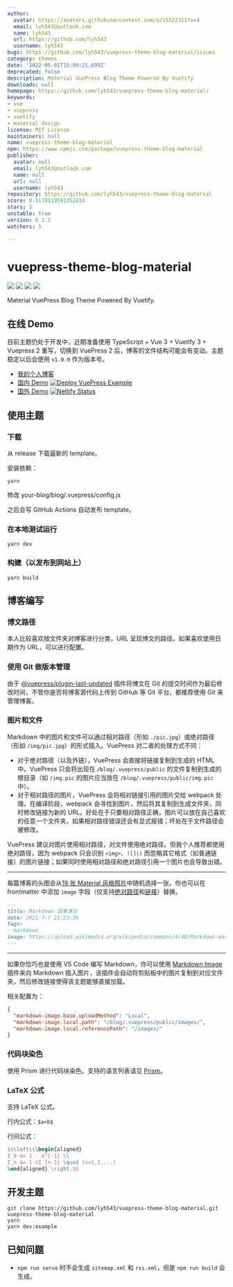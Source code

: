 ```yaml
---
author:
  avatar: https://avatars.githubusercontent.com/u/15522311?v=4
  email: lyh543@outlook.com
  name: lyh543
  url: https://github.com/lyh543
  username: lyh543
bugs: https://github.com/lyh543/vuepress-theme-blog-material/issues
category: themes
date: '2022-05-01T15:09:21.699Z'
deprecated: false
description: Material VuePress Blog Theme Powered By Vuetify
downloads: null
homepage: https://github.com/lyh543/vuepress-theme-blog-material/
keywords:
- vue
- vuepress
- vuetify
- material design
license: MIT License
maintainers: null
name: vuepress-theme-blog-material
npm: https://www.npmjs.com/package/vuepress-theme-blog-material
publisher:
  avatar: null
  email: lyh543@outlook.com
  name: null
  url: null
  username: lyh543
repository: https://github.com/lyh543/vuepress-theme-blog-material
score: 0.5178119591352814
stars: 5
unstable: true
version: 0.1.2
watchers: 5

---
```


# vuepress-theme-blog-material

[![](https://img.shields.io/npm/l/vuepress-theme-blog-material.svg)](https://github.com/lyh543/vuepress-theme-blog-material/blob/master/LICENSE) [![](https://img.shields.io/npm/v/vuepress-theme-blog-material.svg)](https://www.npmjs.com/package/vuepress-theme-blog-material) [![](https://img.shields.io/npm/dt/vuepress-theme-blog-material.svg)](https://www.npmjs.com/package/vuepress-theme-blog-material) [![](https://img.shields.io/github/last-commit/lyh543/vuepress-theme-blog-material.svg)](https://github.com/lyh543/vuepress-theme-blog-material/commits/master)

Material VuePress Blog Theme Powered By Vuetify.

## 在线 Demo

目前主题仍处于开发中，近期准备使用 TypeScript + Vue 3 + Vuetify 3 + Vuepress 2 重写，切换到 VuePress 2 后，博客的文件结构可能会有变动。主题稳定以后会使用 `v1.0.0` 作为版本号。

* [我的个人博客](https://blog.lyh543.cn)
* [国内 Demo](https://vuepress-theme-blog-material.lyh543.cn/) [![Deploy VuePress Example](https://github.com/lyh543/vuepress-theme-blog-material/actions/workflows/deploy-template.yml/badge.svg)](https://github.com/lyh543/vuepress-theme-blog-material/actions/workflows/deploy-template.yml)
* [国外 Demo](https://vuepress-theme-blog-material.netlify.app/) [![Netlify Status](https://api.netlify.com/api/v1/badges/1c1bdacd-89b2-4b60-a19d-58929dab5f16/deploy-status)](https://app.netlify.com/sites/vuepress-theme-blog-material/deploys)

## 使用主题

### 下载

从 release 下载最新的 template。

安装依赖：

```shell
yarn
```

修改 your-blog/blog/.vuepress/config.js


之后会写 GitHub Actions 自动发布 template。

### 在本地测试运行

```shell
yarn dev
```

### 构建（以发布到网站上）

```shell
yarn build
```

## 博客编写

### 博文路径

本人比较喜欢按文件夹对博客进行分类，URL 呈现博文的路径。如果喜欢使用日期作为 URL，可以进行配置。

### 使用 Git 做版本管理

由于 [@vuepress/plugin-last-updated](https://vuepress.vuejs.org/plugin/official/plugin-last-updated.html) 插件将博文在 Git 的提交时间作为最后修改时间，不管你是否将博客源代码上传到 GitHub 等 Git 平台，都推荐使用 Git 来管理博客。

### 图片和文件

Markdown 中的图片和文件可以通过相对路径（形如 `./pic.jpg`）或绝对路径（形如 `/img/pic.jpg`）的形式插入。VuePress 对二者的处理方式不同：

* 对于绝对路径（以及外链），VuePress 会直接将链接复制到生成的 HTML 中。VuePress 只会将出现在 `/blog/.vuepress/public` 的文件复制到生成的根目录（如 `/img.pic` 的图片应当放在 `/blog/.vuepress/public/img.pic` 中）。
* 对于相对路径的图片，VuePress 会将相对链接引用的图片交给 webpack 处理。在编译阶段，webpack 会寻找到图片，然后将其复制到生成文件夹，同时修改链接为新的 URL。好处在于只要相对路径正确，图片可以放在自己喜欢的任意一个文件夹，如果相对路径错误还会有显式报错；坏处在于文件路径会被修改。

VuePress 建议对图片使用相对路径，对文件使用绝对路径。但我个人推荐都使用绝对路径，因为 webpack 只会识别 `<img>`、`![]()` 而忽略其它格式（如普通链接）的图片链接；如果同时使用相对路径和绝对路径引用一个图片也会导致出错。

-------------

每篇博客的头图会从[19 张 Material 风格照片](https://github.com/lyh543/vuepress-theme-blog-material/tree/template/blog/.vuepress/public/theme/random)中随机选择一张。你也可以在 frontmatter 中添加 `image` 字段（仅支持[绝对路径](https://github.com/lyh543/vuepress-theme-blog-material/blob/template/blog/_posts/markdown/markdown-demo.md)和[链接](https://github.com/lyh543/vuepress-theme-blog-material/blob/template/blog/_posts/markdown/markdown-demo-2.md)）替换。

```markdown
---
title: Markdown 效果演示
date: 2021-7-7 21:23:36
tags:
- markdown 
image: https://upload.wikimedia.org/wikipedia/commons/4/48/Markdown-mark.svg
---
```

------------------

如果你恰巧也是使用 VS Code 编写 Markdown，你可以使用 [Markdown Image](https://marketplace.visualstudio.com/items?itemName=hancel.markdown-image) 插件来向 Markdown 插入图片，该插件会自动将剪贴板中的图片复制到对应文件夹，然后修改链接使得该主题能够直接加载。

相关配置为：

```json
{
  "markdown-image.base.uploadMethod": "Local",
  "markdown-image.local.path": "/blog/.vuepress/public/images/",
  "markdown-image.local.referencePath": "/images/"
}
```

### 代码块染色

使用 Prism 进行代码块染色。支持的语言列表请见 [Prism](https://prismjs.com/#languages-list)。

### LaTeX 公式

支持 LaTeX 公式。

行内公式：`$a+b$`

行间公式：

```latex
$$\left\{\begin{aligned}
I_0 &= 1 - e^{-1} \\
I_n &= 1-nI_{n-1} \quad (n=1,2,...)
\end{aligned} \right.$$
```

## 开发主题

```shell
git clone https://github.com/lyh543/vuepress-theme-blog-material.git vuepress-theme-blog-material
yarn
yarn dev:example
```

## 已知问题

* `npm run serve` 时不会生成 `sitemap.xml` 和 `rss.xml`，但是 `npm run build` 会生成。

